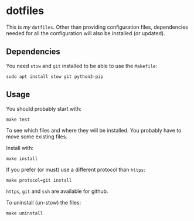 # dotfiles

This is *my* `dotfiles`. Other than providing configuration files, dependencies needed for all the configuration will also be installed (or updated).

## Dependencies
You need `stow` and `git` installed to be able to use the `Makefile`:

    sudo apt install stow git python3-pip

## Usage
You should probably start with:

    make test

To see which files and where they will be installed. You probably have to move some existing files.

Install with:

    make install

If you prefer (or must) use a different protocol than `https`:

    make protocol=git install

`https`, `git` and `ssh` are available for github.

To uninstall (un-stow) the files:

    make uninstall

